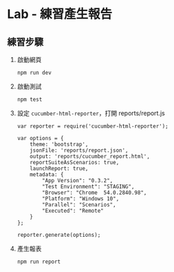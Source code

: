 # Lab - 練習產生報告

## 練習步驟

1. 啟動網頁

    ```
    npm run dev
    ```    

2. 啟動測試

    ```
    npm test
    ```

3. 設定 `cucumber-html-reporter`，打開 reports/report.js

    ```
    var reporter = require('cucumber-html-reporter');

    var options = {
        theme: 'bootstrap',
        jsonFile: 'reports/report.json',
        output: 'reports/cucumber_report.html',
        reportSuiteAsScenarios: true,
        launchReport: true,
        metadata: {
            "App Version": "0.3.2",
            "Test Environment": "STAGING",
            "Browser": "Chrome  54.0.2840.98",
            "Platform": "Windows 10",
            "Parallel": "Scenarios",
            "Executed": "Remote"
        }
    };

    reporter.generate(options);
    ```

4. 產生報表

    ```
    npm run report
    ```